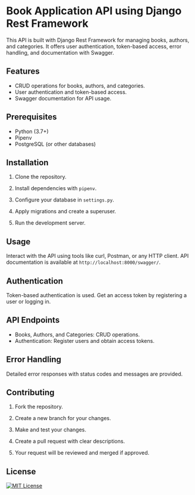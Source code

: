 
# Book Application API using Django Rest Framework

This API is built with Django Rest Framework for managing books, authors, and categories. It offers user authentication, token-based access, error handling, and documentation with Swagger.

## Features

- CRUD operations for books, authors, and categories.
- User authentication and token-based access.
- Swagger documentation for API usage.

## Prerequisites

- Python (3.7+)
- Pipenv
- PostgreSQL (or other databases)

## Installation

1. Clone the repository.

2. Install dependencies with `pipenv`.

3. Configure your database in `settings.py`.

4. Apply migrations and create a superuser.

5. Run the development server.

## Usage

Interact with the API using tools like curl, Postman, or any HTTP client. API documentation is available at `http://localhost:8000/swagger/`.

## Authentication

Token-based authentication is used. Get an access token by registering a user or logging in.

## API Endpoints

- Books, Authors, and Categories: CRUD operations.
- Authentication: Register users and obtain access tokens.

## Error Handling

Detailed error responses with status codes and messages are provided.

## Contributing

1. Fork the repository.

2. Create a new branch for your changes.

3. Make and test your changes.

4. Create a pull request with clear descriptions.

5. Your request will be reviewed and merged if approved.

## License
[![MIT License](https://img.shields.io/badge/License-MIT-green.svg)](https://choosealicense.com/licenses/mit/)